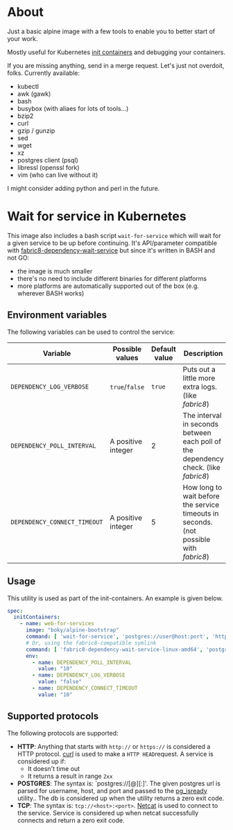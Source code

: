 # About

Just a basic alpine image with a few tools to enable you to better start of your work.

Mostly useful for Kubernetes [init containers](https://kubernetes.io/docs/concepts/workloads/pods/init-containers/)
and debugging your containers.

If you are missing anything, send in a merge request. Let's just not overdoit, folks.
Currently available:
- kubectl
- awk (gawk)
- bash
- busybox (with aliaes for lots of tools...)
- bzip2
- curl
- gzip / gunzip
- sed
- wget
- xz
- postgres client (psql)
- libressl (openssl fork)
- vim (who can live without it)

I might consider adding python and perl in the future.

# Wait for service in Kubernetes

This image also includes a bash script `wait-for-service` which will wait for a given service to be up before
continuing. It's API/parameter compatible with 
[fabric8-dependency-wait-service](https://github.com/fabric8-services/fabric8-dependency-wait-service) but
since it's written in BASH and not GO:
- the image is much smaller
- there's no need to include different binaries for different platforms
- more platforms are automatically supported out of the box (e.g. wherever BASH works)

## Environment variables

The following variables can be used to control the service:

| Variable | Possible values | Default value | Description |
| -------- | --------------- | ------------- | ----------- |
| `DEPENDENCY_LOG_VERBOSE` | `true`/`false` | `true` | Puts out a little more extra logs. (like *fabric8*) |
| `DEPENDENCY_POLL_INTERVAL` | A positive integer | 2 | The interval in seconds between each poll of the dependency check. (like *fabric8*) |
| `DEPENDENCY_CONNECT_TIMEOUT` | A positive integer | 5 | How long to wait before the service timeouts in seconds. (not possible with *fabric8*) |

## Usage
This utility is used as part of the init-containers.  An example is given below.
```yaml
spec:
  initContainers:
    - name: web-for-services
      image: "boky/alpine-bootstrap"
      command: [ 'wait-for-service', 'postgres://user@host:port', 'https://whole-url-to-service',' tcp://host:port', ... ]
      # Or, using the fabric8-compatible symlink
      command: [ 'fabric8-dependency-wait-service-linux-amd64', 'postgres://user@host:port', 'https://whole-url-to-service',' tcp://host:port', ... ]
      env:
        - name: DEPENDENCY_POLL_INTERVAL
          value: "10"
        - name: DEPENDENCY_LOG_VERBOSE
          value: "false"
        - name: DEPENDENCY_CONNECT_TIMEOUT
          value: "10"
```

## Supported protocols

The following protocols are supported:
* **HTTP**: Anything that starts with `http://` or `https://` is considered a HTTP protocol. [curl](https://curl.haxx.se/) is used to make a `HTTP HEAD`request.
  A service is considered up if:
  * It doesn't time out
  * It returns a result in range `2xx`
* **POSTGRES**: The syntax is: `postgres://[<user>@]<host>[:<port>]'. The given postgres url is parsed for username, host, and port and passed to the 
  [pg_isready](https://www.postgresql.org/docs/10/static/app-pg-isready.html) utility.. The db is considered up when the utility returns a zero exit code.
* **TCP**: The syntax is: `tcp://<host>:<port>`. [Netcat](http://netcat.sourceforge.net/) is used to connect to the service. Service is considered up when
  netcat successfully connects and return a zero exit code.

